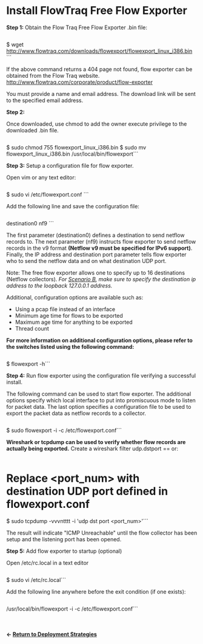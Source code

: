 # Install FlowTraq Free Flow Exporter #


**Step 1:** Obtain the Flow Traq Free Flow Exporter .bin file:

> ```
$ wget http://www.flowtraq.com/downloads/flowexport/flowexport_linux_i386.bin ```

If the above command returns a 404 page not found, flow exporter can be obtained from the Flow Traq website.
http://www.flowtraq.com/corporate/product/flow-exporter

You must provide a name and email address. The download link will be sent to the specified email address.

**Step 2:**

Once downloaded, use chmod to add the owner execute privilege to the downloaded .bin file.

> ```
$ sudo chmod 755 flowexport_linux_i386.bin
$ sudo mv flowexport_linux_i386.bin /usr/local/bin/flowexport```

**Step 3:** Setup a configuration file for flow exporter.

Open vim or any text editor:

> ```
 $ sudo vi /etc/flowexport.conf ```

Add the following line and save the configuration file:
> ```
destination0 nf9 <ip-address to send netflow to> <desired destination port>```

The first parameter (destination0) defines a destination to send netflow records to. The next parameter (nf9) instructs flow exporter to send netflow records in the v9 format **(Netflow v9 must be specified for IPv6 support)**. Finally, the IP address and destination port parameter tells flow exporter who to send the netflow data and on what destination UDP port.

Note: The free flow exporter allows one to specify up to 16 destinations (Netflow collectors). _For [Scenario B](https://code.google.com/p/renisac/wiki/DeploymentStrategies?ts=1370391879&updated=DeploymentStrategies#Scenario_B:), make sure to specify the destination ip address to the loopback 127.0.0.1 address._

Additional, configuration options are available such as:

  * Using a pcap file instead of an interface
  * Minimum age time for flows to be exported
  * Maximum age time for anything to be exported
  * Thread count

**For more information on additional configuration options, please refer to the switches listed using the following command:**

> ```
$ flowexport -h```

**Step 4:** Run flow exporter using the configuration file verifying a successful install.

The following command can be used to start flow exporter. The additional options specify which local interface to put into promiscuous mode to listen for packet data. The last option specifies a configuration file to be used to export the packet data as netflow records to a collector.

> ```
$ sudo flowexport -i <interface to listen on> -c /etc/flowexport.conf```

**Wireshark or tcpdump can be used to verify whether flow records are actually being exported.** Create a wireshark filter udp.dstport == <port specified in flowexport.conf> or:

> ```
 # Replace <port_num> with destination UDP port defined in flowexport.conf
$ sudo tcpdump -vvvntttt -i <exit interface for NetFlow records> 'udp dst port <port_num>'```

The result will indicate "ICMP Unreachable" until the flow collector has been setup and the listening port has been opened.

**Step 5:** Add flow exporter to startup (optional)

Open /etc/rc.local in a text editor

> ```
$ sudo vi /etc/rc.local```

Add the following line anywhere before the exit condition (if one exists):

> ```
/usr/local/bin/flowexport -i <interface to listen on> -c /etc/flowexport.conf```



<br>
<h4><- <a href='https://code.google.com/p/renisac/wiki/DeploymentStrategies?ts=1370391879&updated=DeploymentStrategies'>Return to Deployment Strategies</a></h4>